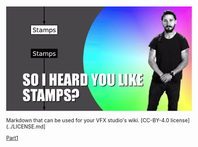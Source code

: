 ![Header](assets/Header_SoIHeardYouLikeStamps.gif)

Markdown that can be used for your VFX studio's wiki. [CC-BY-4.0 license](../LICENSE.md]

[Part1](So%20I%20heard%20you%20like%20Stamps%20-%20Part%201.md)
